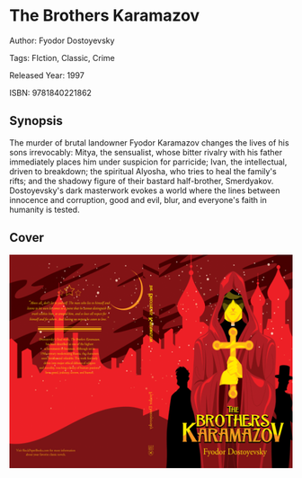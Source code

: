 # The Brothers Karamazov

Author: Fyodor Dostoyevsky

Tags: FIction, Classic, Crime

Released Year: 1997

ISBN: 9781840221862

## Synopsis

The murder of brutal landowner Fyodor Karamazov changes the lives of his sons irrevocably: Mitya, the sensualist, whose bitter rivalry with his father immediately places him under suspicion for parricide; Ivan, the intellectual, driven to breakdown; the spiritual Alyosha, who tries to heal the family's rifts; and the shadowy figure of their bastard half-brother, Smerdyakov. Dostoyevsky's dark masterwork evokes a world where the lines between innocence and corruption, good and evil, blur, and everyone's faith in humanity is tested.

## Cover
![](../assets/the-brothers-karamazov.png)

